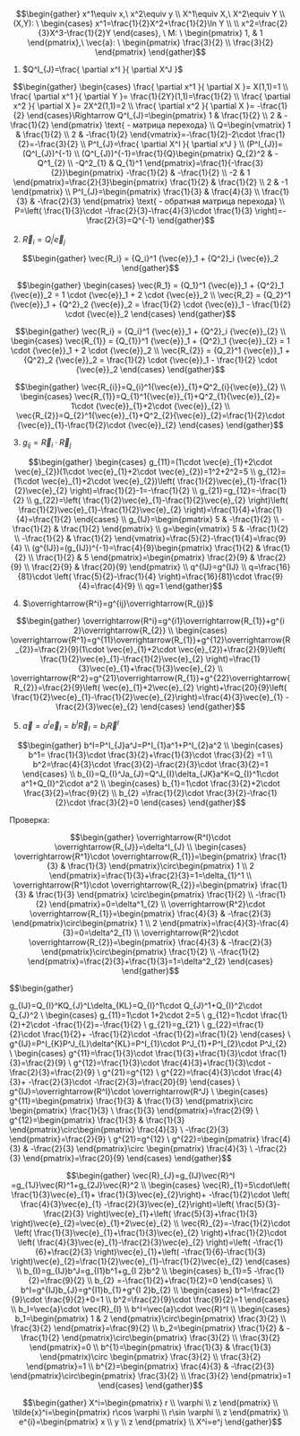 ﻿
$$\begin{gather}
x^1\equiv x,\ x^2\equiv y \\ 
X^1\equiv X,\ X^2\equiv Y \\ 
(X,Y): \ \begin{cases}
x^1=\frac{1}{2}X^2+\frac{1}{2}\ln Y \\    \\ 
x^2=\frac{2}{3}X^3-\frac{1}{2}Y
\end{cases}, \ M: \ \begin{pmatrix}
1, & 1
\end{pmatrix},\  \vec{a}: \ \begin{pmatrix}
\frac{3}{2}  \\ 
\frac{3}{2}
\end{pmatrix}
\end{gather}$$


1)  $Q^I_{J}=\frac{ \partial x^I }{ \partial X^J }$ 


$$\begin{gather}
\begin{cases}
\frac{ \partial x^1 }{ \partial X }= X(1,1)=1 \\ 
\frac{ \partial x^1 }{ \partial Y }= \frac{1}{2Y}(1,1)=\frac{1}{2} \\ 
\frac{ \partial x^2 }{ \partial X }= 2X^2(1,1)=2  \\ 
\frac{ \partial x^2 }{ \partial X }= -\frac{1}{2}
\end{cases}\Rightarrow Q^I_{J}=\begin{pmatrix}
1 & \frac{1}{2}  \\ 
2 & -\frac{1}{2}
\end{pmatrix} \text{ - матрица перехода} \\ 
Q=\begin{vmatrix}
1 & \frac{1}{2}  \\ 
2 & -\frac{1}{2}
\end{vmatrix}=-\frac{1}{2}-2\cdot \frac{1}{2}=-\frac{3}{2} \\ 
P^I_{J}=\frac{ \partial X^I }{ \partial x^J } \\ 
(P^I_{J})=(Q^I_{J})^{-1} \\ 
(Q^I_{J})^{-1}=\frac{1}{Q}\begin{pmatrix}
Q_{2}^2 & -Q^1_{2}  \\ 
-Q^2_{1} & Q_{1}^1
\end{pmatrix}=\frac{1}{-\frac{3}{2}}\begin{pmatrix}
-\frac{1}{2} & -\frac{1}{2}  \\ 
-2 & 1
\end{pmatrix}=\frac{2}{3}\begin{pmatrix}
\frac{1}{2} & \frac{1}{2}  \\ 
2 & -1
\end{pmatrix} \\ 
P^I_{J}=\begin{pmatrix}
\frac{1}{3} & \frac{4}{3}  \\ 
\frac{1}{3} & -\frac{2}{3}
\end{pmatrix} \text{ - обратная матрица перехода} \\ 
P=\left( \frac{1}{3}\cdot -\frac{2}{3}-\frac{4}{3}\cdot \frac{1}{3} \right)=-\frac{2}{3}=Q^{-1}
\end{gather}$$


2)  $\vec{R}_i = Q^j_i \vec{e}_j$ 


$$\begin{gather}
\vec{R_i} = {Q_i}^1 {\vec{e}}_1 + {Q^2}_i {\vec{e}}_2 
\end{gather}$$



$$\begin{gather}
\begin{cases}
\vec{R_1} = {Q_1}^1 {\vec{e}}_1 + {Q^2}_1 {\vec{e}}_2 = 1 \cdot {\vec{e}}_1 + 2 \cdot {\vec{e}}_2  \\ 
\vec{R_2} = {Q_2}^1 {\vec{e}}_1 + {Q^2}_2 {\vec{e}}_2 = \frac{1}{2} \cdot {\vec{e}}_1 - \frac{1}{2} \cdot {\vec{e}}_2
\end{cases}
\end{gather}$$



$$\begin{gather}
\vec{R_i} = {Q_i}^1 {\vec{e}}_1 + {Q^2}_i {\vec{e}}_{2}  \\ 
\begin{cases}
\vec{R_{1}} = {Q_{1}}^1 {\vec{e}}_1 + {Q^2}_1 {\vec{e}}_{2} = 1 \cdot {\vec{e}}_1 + 2 \cdot {\vec{e}}_2  \\ 
\vec{R_{2}} = {Q_2}^1 {\vec{e}}_1 + {Q^2}_2 {\vec{e}}_2 = \frac{1}{2} \cdot {\vec{e}}_1 - \frac{1}{2} \cdot {\vec{e}}_2
\end{cases}
\end{gather}$$



$$\begin{gather}
\vec{R_{i}}=Q_{i}^1{\vec{e}}_{1}+Q^2_{i}{\vec{e}}_{2}  \\ 
\begin{cases}
\vec{R_{1}}=Q_{1}^1{\vec{e}}_{1}+Q^2_{1}{\vec{e}}_{2}= 1\cdot {\vec{e}}_{1}+2\cdot {\vec{e}}_{2}  \\ 
\vec{R_{2}}=Q_{2}^1{\vec{e}}_{1}+Q^2_{2}{\vec{e}}_{2}=\frac{1}{2}\cdot {\vec{e}}_{1}-\frac{1}{2}\cdot {\vec{e}}_{2}
\end{cases}
\end{gather}$$


3)  $g_{ij} = \vec{R}_i \cdot \vec{R}_j$ 


$$\begin{gather}
\begin{cases}
g_{11}=(1\cdot \vec{e}_{1}+2\cdot \vec{e}_{2})(1\cdot \vec{e}_{1}+2\cdot \vec{e}_{2})=1^2+2^2=5 \\ 
g_{12}=(1\cdot \vec{e}_{1}+2\cdot \vec{e}_{2})\left( \frac{1}{2}\vec{e}_{1}-\frac{1}{2}\vec{e}_{2} \right)=\frac{1}{2}-1=-\frac{1}{2} \\ 
g_{21}=g_{12}=-\frac{1}{2} \\ 
g_{22}=\left( \frac{1}{2}\vec{e}_{1}-\frac{1}{2}\vec{e}_{2} \right)\left( \frac{1}{2}\vec{e}_{1}-\frac{1}{2}\vec{e}_{2} \right)=\frac{1}{4}+\frac{1}{4}=\frac{1}{2}
\end{cases} \\ 
g_{IJ}=\begin{pmatrix}
5 & -\frac{1}{2}  \\ 
-\frac{1}{2} & \frac{1}{2}
\end{pmatrix} \\ 
g=\begin{vmatrix}
5 & -\frac{1}{2}  \\ 
-\frac{1}{2} & \frac{1}{2}
\end{vmatrix}=\frac{5}{2}-\frac{1}{4}=\frac{9}{4} \\ 
(g^{IJ})=(g_{IJ})^{-1}=\frac{4}{9}\begin{pmatrix}
\frac{1}{2} & \frac{1}{2}  \\ 
\frac{1}{2} & 5
\end{pmatrix}=\begin{pmatrix}
\frac{2}{9} & \frac{2}{9}  \\ 
\frac{2}{9} & \frac{20}{9}
\end{pmatrix} \\ 
q^{IJ}=g^{IJ} \\ 
q=\frac{16}{81}\cdot \left( \frac{5}{2}-\frac{1}{4} \right)=\frac{16}{81}\cdot \frac{9}{4}=\frac{4}{9} \\ 
qg=1
\end{gather}$$


4)  $\overrightarrow{R^i}=g^{ij}\overrightarrow{R_{j}}$ 


$$\begin{gather}
\overrightarrow{R^i}=g^{i1}\overrightarrow{R_{1}}+g^{i 2}\overrightarrow{R_{2}}  \\ 
\begin{cases}
\overrightarrow{R^1}=g^{11}\overrightarrow{R_{1}}+g^{12}\overrightarrow{R_{2}}=\frac{2}{9}(1\cdot \vec{e}_{1}+2\cdot \vec{e}_{2})+\frac{2}{9}\left( \frac{1}{2}\vec{e}_{1}-\frac{1}{2}\vec{e}_{2} \right)=\frac{1}{3}\vec{e}_{1}+\frac{1}{3}\vec{e}_{2}  \\ 
\overrightarrow{R^2}=g^{21}\overrightarrow{R_{1}}+g^{22}\overrightarrow{R_{2}}=\frac{2}{9}\left( \vec{e}_{1}+2\vec{e}_{2} \right)+\frac{20}{9}\left( \frac{1}{2}\vec{e}_{1}-\frac{1}{2}\vec{e}_{2}\right)=\frac{4}{3}\vec{e}_{1} -\frac{2}{3}\vec{e}_{2}
\end{cases}
\end{gather}$$


5)  $\vec{a}=a^I\vec{e}_{I}=b^I\vec{R}_{I}=b_{I}\vec{R}^I$ 


$$\begin{gather}
b^I=P^I_{J}a^J=P^I_{1}a^1+P^I_{2}a^2  \\ 
\begin{cases}
b^1= \frac{1}{3}\cdot \frac{3}{2}+\frac{1}{3}\cdot \frac{3}{2} =1 \\ 
b^2=\frac{4}{3}\cdot \frac{3}{2}-\frac{2}{3}\cdot \frac{3}{2}=1 
\end{cases} \\ 
b_{I}=Q_{I}^Ja_{J}=Q^J_{I}\delta_{JK}a^K=Q_{I}^1\cdot a^1+Q_{I}^2\cdot a^2  \\ 
\begin{cases}
b_{1}=1\cdot \frac{3}{2}+2\cdot \frac{3}{2}=\frac{9}{2}  \\ 
b_{2} =\frac{1}{2}\cdot \frac{3}{2}-\frac{1}{2}\cdot \frac{3}{2}=0
\end{cases}
\end{gather}$$


Проверка:

$$\begin{gather}
\overrightarrow{R^I}\cdot \overrightarrow{R_{J}}=\delta^I_{J}  \\ 
\begin{cases}
\overrightarrow{R^1}\cdot \overrightarrow{R_{1}}=\begin{pmatrix}
\frac{1}{3} & \frac{1}{3}
\end{pmatrix}\circ\begin{pmatrix}
1  \\ 
2 
\end{pmatrix}=\frac{1}{3}+\frac{2}{3}=1=\delta_{1}^1  \\ 
\overrightarrow{R^1}\cdot \overrightarrow{R_{2}}=\begin{pmatrix}
\frac{1}{3} & \frac{1}{3} 
\end{pmatrix} \circ\begin{pmatrix}
\frac{1}{2}  \\ 
-\frac{1}{2}
\end{pmatrix}=0=\delta^1_{2}  \\ 
\overrightarrow{R^2}\cdot \overrightarrow{R_{1}}=\begin{pmatrix}
\frac{4}{3} & -\frac{2}{3}
\end{pmatrix}\circ\begin{pmatrix}
1  \\ 
2
\end{pmatrix}=\frac{4}{3}-\frac{4}{3}=0=\delta^2_{1}  \\ 
\overrightarrow{R^2}\cdot \overrightarrow{R_{2}}=\begin{pmatrix}
\frac{4}{3} & -\frac{2}{3}
\end{pmatrix}\circ\begin{pmatrix}
\frac{1}{2}  \\ 
-\frac{1}{2}
\end{pmatrix}=\frac{2}{3}+\frac{1}{3}=1=\delta^2_{2}
\end{cases} 
\end{gather}$$

	

$$\begin{gather}

g_{IJ}=Q_{I}^KQ_{J}^L\delta_{KL}=Q_{I}^1\cdot Q_{J}^1+Q_{I}^2\cdot Q_{J}^2  \\ 
\begin{cases}
g_{11}=1\cdot 1+2\cdot 2=5  \\ 
g_{12}=1\cdot \frac{1}{2}+2\cdot -\frac{1}{2}=-\frac{1}{2}   \\ 
g_{21}=g_{21}  \\ 
g_{22}=\frac{1}{2}\cdot \frac{1}{2}+ -\frac{1}{2}\cdot -\frac{1}{2}=\frac{1}{2}
\end{cases}  \\ 
g^{IJ}=P^I_{K}P^J_{L}\delta^{KL}=P^I_{1}\cdot P^J_{1}+P^I_{2}\cdot P^J_{2}  \\ 
\begin{cases}
g^{11}=\frac{1}{3}\cdot \frac{1}{3}+\frac{1}{3}\cdot \frac{1}{3}=\frac{2}{9}  \\ 
g^{12}=\frac{1}{3}\cdot \frac{4}{3}+\frac{1}{3}\cdot -\frac{2}{3}=\frac{2}{9}  \\ 
g^{21}=g^{12}  \\ 
g^{22}=\frac{4}{3}\cdot \frac{4}{3}+ -\frac{2}{3}\cdot -\frac{2}{3}=\frac{20}{9}
\end{cases}  \\ 
g^{IJ}=\overrightarrow{R^I}\cdot \overrightarrow{R^J}  \\ 
\begin{cases}
g^{11}=\begin{pmatrix}
\frac{1}{3} & \frac{1}{3}
\end{pmatrix}\circ \begin{pmatrix}
\frac{1}{3}  \\ 
\frac{1}{3}
\end{pmatrix}=\frac{2}{9}  \\ 
g^{12}=\begin{pmatrix}
\frac{1}{3} & \frac{1}{3}
\end{pmatrix}\circ\begin{pmatrix}
\frac{4}{3}  \\ 
-\frac{2}{3}
\end{pmatrix}=\frac{2}{9}  \\ 
g^{21}=g^{12}  \\ 
g^{22}=\begin{pmatrix}
\frac{4}{3} & -\frac{2}{3}
\end{pmatrix}\circ \begin{pmatrix}
\frac{4}{3}  \\ 
-\frac{2}{3}
\end{pmatrix}=\frac{20}{9}
\end{cases}
\end{gather}$$



$$\begin{gather}
\vec{R}_{J}=g_{IJ}\vec{R}^I =g_{1J}\vec{R}^1+g_{2J}\vec{R}^2 \\ 
\begin{cases}
\vec{R}_{1}=5\cdot\left( \frac{1}{3}\vec{e}_{1}+ \frac{1}{3}\vec{e}_{2}\right)+ -\frac{1}{2}\cdot \left( \frac{4}{3}\vec{e}_{1} -\frac{2}{3}\vec{e}_{2}\right)=\left( \frac{5}{3}-\frac{2}{3} \right)\vec{e}_{1}+\left( \frac{5}{3}+\frac{1}{3} \right)\vec{e}_{2}=\vec{e}_{1}+2\vec{e}_{2}  \\ 
\vec{R}_{2}=-\frac{1}{2}\cdot \left( \frac{1}{3}\vec{e}_{1}+\frac{1}{3}\vec{e}_{2} \right)+\frac{1}{2}\cdot \left( \frac{4}{3}\vec{e}_{1}-\frac{2}{3}\vec{e}_{2} \right)=\left( -\frac{1}{6}+\frac{2}{3} \right)\vec{e}_{1}+\left( -\frac{1}{6}-\frac{1}{3} \right)\vec{e}_{2}=\frac{1}{2}\vec{e}_{1}-\frac{1}{2}\vec{e}_{2}
\end{cases}  \\ 
b_{I}=g_{IJ}b^J=g_{I1}b^1+g_{I 2}b^2  \\ 
\begin{cases}
b_{1}=5 -\frac{1}{2}=\frac{9}{2}  \\ 
b_{2} =-\frac{1}{2}+\frac{1}{2}=0
\end{cases}  \\ 
b^I=g^{IJ}b_{J}=g^{I1}b_{1}+g^{I 2}b_{2}  \\ 
\begin{cases}
b^1=\frac{2}{9}\cdot \frac{9}{2}+0=1  \\ 
b^2=\frac{2}{9}\cdot \frac{9}{2}=1
\end{cases}  \\ 
b_I=\vec{a}\cdot \vec{R}_{I}  \\ 
b^I=\vec{a}\cdot \vec{R}^I \\ 
\begin{cases}
b_1=\begin{pmatrix}
1 & 2
\end{pmatrix}\circ\begin{pmatrix}
\frac{3}{2}  \\ 
\frac{3}{2}
\end{pmatrix}=\frac{9}{2}  \\ 
b_2=\begin{pmatrix}
\frac{1}{2} & -\frac{1}{2}
\end{pmatrix}\circ\begin{pmatrix}
\frac{3}{2}  \\ 
\frac{3}{2}
\end{pmatrix}=0  \\ 
b^{1}=\begin{pmatrix}
\frac{1}{3} & \frac{1}{3}
\end{pmatrix}\circ \begin{pmatrix}
\frac{3}{2}  \\ 
\frac{3}{2}
\end{pmatrix}=1  \\ 
b^{2}=\begin{pmatrix}
\frac{4}{3} & -\frac{2}{3}
\end{pmatrix}\circ\begin{pmatrix}
\frac{3}{2}  \\ 
\frac{3}{2}
\end{pmatrix}=1
\end{cases}
\end{gather}$$





$$\begin{gather}
X^i=\begin{pmatrix}
r  \\ 
\varphi  \\ 
z
\end{pmatrix}  \\ 
\tilde{x}^i=\begin{pmatrix}
r\cos \varphi  \\ 
r\sin \varphi  \\ 
z 
\end{pmatrix}  \\ 
e^{i}=\begin{pmatrix}
x  \\ 
y  \\ 
z
\end{pmatrix}  \\ 
X^i=e^j
\end{gather}$$






